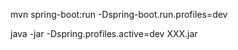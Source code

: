 mvn spring-boot:run -Dspring-boot.run.profiles=dev

java -jar -Dspring.profiles.active=dev XXX.jar

